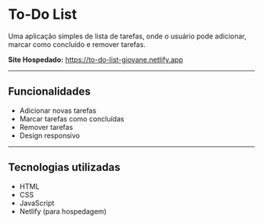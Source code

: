 # To-Do List

Uma aplicação simples de lista de tarefas, onde o usuário pode adicionar, marcar como concluído e remover tarefas.  

**Site Hospedado:** https://to-do-list-giovane.netlify.app  

---

## Funcionalidades

- Adicionar novas tarefas  
- Marcar tarefas como concluídas  
- Remover tarefas  
- Design responsivo
  
---

## Tecnologias utilizadas

- HTML  
- CSS  
- JavaScript
- Netlify (para hospedagem)  
